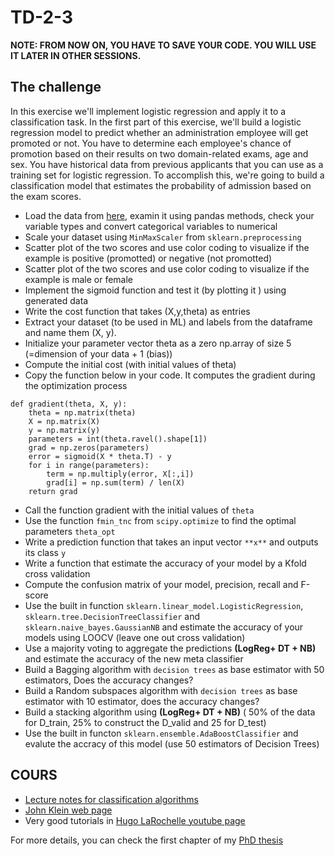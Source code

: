 # TD-2-3

**NOTE: FROM NOW ON, YOU HAVE TO SAVE YOUR CODE. YOU WILL USE IT LATER IN OTHER SESSIONS.**

The challenge
-------------

In this exercise we'll implement logistic regression and apply it to a classification task. 
In the first part of this exercise, we'll build a logistic regression model to predict whether an administration employee will get promoted or not. You have to determine each employee's chance of promotion based on their results on two domain-related exams, age and sex. You have historical data from previous applicants that you can use as a training set for logistic regression. To accomplish this, we're going to build a classification model that estimates the probability of admission based on the exam scores.


- Load the data from [here](https://drive.google.com/file/d/1vIqw8_A2Zx_Qw3QNAmIApFFh-7MPnkdB/view?usp=sharing), examin it using pandas methods, check your variable types and convert categorical variables to numerical 
- Scale your dataset using `MinMaxScaler` from `sklearn.preprocessing`
- Scatter plot of the two scores and use color coding to visualize if the example is positive (promotted) or negative (not promotted)
- Scatter plot of the two scores and use color coding to visualize if the example is male or female 
- Implement the sigmoid function and test it (by plotting it ) using generated data
- Write the cost function that takes (X,y,theta) as entries
- Extract your dataset (to be used in ML) and labels from the dataframe and name them (X, y).
- Initialize your parameter vector theta as a zero np.array of size 5 (=dimension of your data + 1 (bias))
- Compute the initial cost (with initial values of theta) 
- Copy the function below in your code. It computes the gradient during the optimization process
```
def gradient(theta, X, y):
    theta = np.matrix(theta)
    X = np.matrix(X)
    y = np.matrix(y)
    parameters = int(theta.ravel().shape[1])
    grad = np.zeros(parameters)
    error = sigmoid(X * theta.T) - y
    for i in range(parameters):
        term = np.multiply(error, X[:,i])
        grad[i] = np.sum(term) / len(X)
    return grad
```
 - Call the function gradient with the initial values of `theta`
 - Use the function `fmin_tnc` from `scipy.optimize` to find the optimal parameters `theta_opt`
 - Write a prediction function that takes an input vector `**x**` and outputs its class `y`
 - Write a function that estimate the accuracy of your model by a Kfold cross validation
 - Compute the confusion matrix of your model, precision, recall and F-score
 - Use the built in function `sklearn.linear_model.LogisticRegression`, `sklearn.tree.DecisionTreeClassifier` and `sklearn.naive_bayes.GaussianNB`
 and estimate the accuracy of your models using LOOCV (leave one out cross validation)
 - Use a majority voting to aggregate the predictions **(LogReg+ DT + NB)** and estimate the accuracy of the new meta classifier 
 - Build a Bagging algorithm with `decision trees` as base estimator with 50 estimators, Does the accuracy changes?
 - Build a Random subspaces algorithm with `decision trees` as base estimator with 10 estimator, does the accuracy changes?
 - Build a stacking algorithm using **(LogReg+ DT + NB)** ( 50% of the data for D_train, 25% to construct the D_valid and 25 for D_test)
 - Use the built in functon `sklearn.ensemble.AdaBoostClassifier` and evalute the accracy of this model (use 50 estimators of Decision Trees) 







COURS
-----
- [Lecture notes for classification algorithms](https://drive.google.com/file/d/1oGU6CuWIe4UZIFJQti2TFYjH-7kBws8O/view?usp=sharing)
- [John Klein web page](https://john-klein.github.io/)
- Very good tutorials in [Hugo LaRochelle youtube page](https://www.youtube.com/user/hugolarochelle)

For more details, you can check the first chapter of my [PhD thesis](https://drive.google.com/file/d/1QMci-0gAHPBeMn9L-2pRpbLeXROw5A8I/view?usp=sharing)

